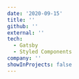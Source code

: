 ```yaml
---
date: '2020-09-15'
title: ''
github: ''
external: ''
tech:
  - Gatsby
  - Styled Components
company: ''
showInProjects: false
---
```

